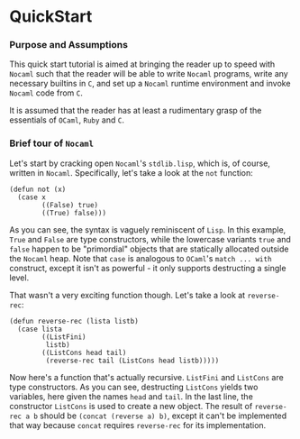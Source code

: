 # QuickStart

### Purpose and Assumptions

This quick start tutorial is aimed at bringing the reader up to speed
with `Nocaml` such that the reader will be able to write `Nocaml`
programs, write any necessary builtins in `C`, and set up a `Nocaml`
runtime environment and invoke `Nocaml` code from `C`.

It is assumed that the reader has at least a rudimentary grasp of the
essentials of `OCaml`, `Ruby` and `C`.

### Brief tour of `Nocaml`

Let's start by cracking open `Nocaml`'s `stdlib.lisp`, which is, of
course, written in `Nocaml`. Specifically, let's take a look at the
`not` function:

```
(defun not (x)
  (case x
        ((False) true)
        ((True) false)))
```

As you can see, the syntax is vaguely reminiscent of `Lisp`. In this
example, `True` and `False` are type constructors, while the lowercase
variants `true` and `false` happen to be "primordial" objects that are
statically allocated outside the `Nocaml` heap. Note that `case` is
analogous to `OCaml`'s `match ... with` construct, except it isn't as
powerful - it only supports destructing a single level.

That wasn't a very exciting function though. Let's take a look at
`reverse-rec`:

```
(defun reverse-rec (lista listb)
  (case lista
        ((ListFini)
         listb)
        ((ListCons head tail)
         (reverse-rec tail (ListCons head listb)))))
```

Now here's a function that's actually recursive. `ListFini` and
`ListCons` are type constructors. As you can see, destructing
`ListCons` yields two variables, here given the names `head` and
`tail`. In the last line, the constructor `ListCons` is used to create
a new object. The result of `reverse-rec a b` should be `(concat
(reverse a) b)`, except it can't be implemented that way because
`concat` requires `reverse-rec` for its implementation.
